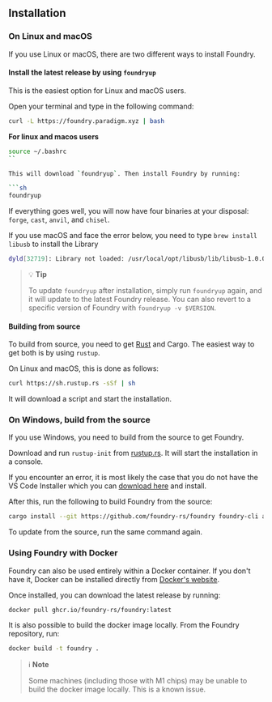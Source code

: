 ## Installation

### On Linux and macOS

If you use Linux or macOS, there are two different ways to install Foundry.

#### Install the latest release by using `foundryup`

This is the easiest option for Linux and macOS users.

Open your terminal and type in the following command:

```sh
curl -L https://foundry.paradigm.xyz | bash
```

**For linux and macos users**

```sh
source ~/.bashrc
``

This will download `foundryup`. Then install Foundry by running:

```sh
foundryup
```

If everything goes well, you will now have four binaries at your disposal: `forge`, `cast`, `anvil`, and `chisel`.

If you use macOS and face the error below, you need to type `brew install libusb` to install the Library

```sh
dyld[32719]: Library not loaded: /usr/local/opt/libusb/lib/libusb-1.0.0.dylib
```

> 💡 **Tip**
>
>To update `foundryup` after installation, simply run `foundryup` again, and it will update to the latest Foundry release. You can also revert to a specific version of Foundry with `foundryup -v $VERSION`.

#### Building from source

To build from source, you need to get [Rust](https://rust-lang.org) and Cargo. The easiest way to get both is by using `rustup`.

On Linux and macOS, this is done as follows:

```sh
curl https://sh.rustup.rs -sSf | sh
```

It will download a script and start the installation.

### On Windows, build from the source

If you use Windows, you need to build from the source to get Foundry.

Download and run `rustup-init` from [rustup.rs](https://win.rustup.rs/x86_64). It will start the installation in a console.

If you encounter an error, it is most likely the case that you do not have the VS Code Installer which you can [download here](https://visualstudio.microsoft.com/downloads/) and install.

After this, run the following to build Foundry from the source:

```sh
cargo install --git https://github.com/foundry-rs/foundry foundry-cli anvil chisel --bins --locked
```

To update from the source, run the same command again.

### Using Foundry with Docker

Foundry can also be used entirely within a Docker container. If you don't have it, Docker can be installed directly from [Docker's website](https://docs.docker.com/get-docker/).

Once installed, you can download the latest release by running:  

```sh
docker pull ghcr.io/foundry-rs/foundry:latest
```

It is also possible to build the docker image locally. From the Foundry repository, run:

```sh
docker build -t foundry .
```

> ℹ️ **Note**
>
> Some machines (including those with M1 chips) may be unable to build the docker image locally. This is a known issue.
